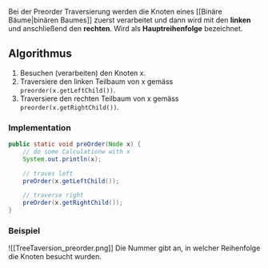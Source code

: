 Bei der Preorder Traversierung werden die Knoten eines [[Binäre Bäume|binären Baumes]] zuerst verarbeitet und dann wird mit den **linken** und anschließend den **rechten**.
Wird als **Hauptreihenfolge** bezeichnet.

## Algorithmus
1. Besuchen (verarbeiten) den Knoten x.
2. Traversiere den linken Teilbaum von x gemäss `preorder(x.getLeftChild())`.
3. Traversiere den rechten Teilbaum von x gemäss `preorder(x.getRightChild())`.

### Implementation
```java
public static void preOrder(Node x) {
	// do some Calculationw with x
	System.out.println(x);

	// traves left
	preOrder(x.getLeftChild());

	// traverse right
	preOrder(x.getRightChild());
}
```

### Beispiel
![[TreeTaversion_preorder.png]]
Die Nummer gibt an, in welcher Reihenfolge die Knoten besucht wurden.